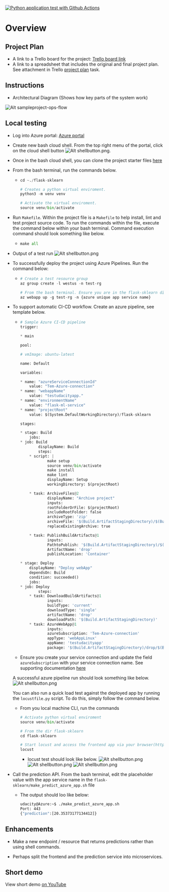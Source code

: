 [![Python application test with Github Actions](https://github.com/fodare/Udacity-CI-CD-Task/actions/workflows/pythonapp.yml/badge.svg)](https://github.com/fodare/Udacity-CI-CD-Task/actions/workflows/pythonapp.yml)

# Overview

## Project Plan

* A link to a Trello board for the project: [Trello board link](https://trello.com/invite/b/lahjb0u0/ATTI7b5a3b2eb353ea99def3bc28db5a18ecBBE3A434/udacity-task2-demoboard)
* A link to a spreadsheet that includes the original and final project plan. See attachment in Trello [project plan](https://trello.com/1/cards/64ebc8e797252a845d398dd0/attachments/64ebcb0fc0035f304185f64b/download/project-management-template.ods) task.

## Instructions

* Architectural Diagram (Shows how key parts of the system work)

![Alt sampleproject-ops-flow](./media/Sample-project-Ach.png)

## Local testing

* Log into Azure portal: [Azure portal](https://portal.azure.com/)

* Create new bash cloud shell. From the top right menu of the portal, click on the cloud shell button ![Alt shellbutton.png](./media/cloudshell%20button.png).

* Once in the bash cloud shell, you can clone the project starter files [here](https://github.com/udacity/nd082-Azure-Cloud-DevOps-Starter-Code/tree/master/C2-AgileDevelopmentwithAzure/project/starter_files)

* From the bash terminal, run the commands below.

  * ```python
    cd ~./flask-sklearn

    # Creates a python virtual enviroment.
    python3 -m venv venv

    # Activate the virtual enviroment.
    source venv/bin/activate
    ```

* Run `Makefile`. Within the project file is a `Makefile` to help install, lint and test project source code. To run the commands within the file, execute the command below within your bash terminal. Command execution command should look something like below.

  * ```python
    make all
    ```

* Output of a test run
![Alt shellbutton.png](./media/make-all-test.png)

* To successfully deploy the project using Azure Pipelines. Run the command below:

  * ```python
    # Create a test resource group
    az group create -l westus -n test-rg

    # From the bash terminal. Ensure you are in the flask-sklearn dir
    az webapp up -g test-rg -n {azure unique app service name}
    ```

* To support automatic CI-CD workflow. Create an azure pipeline, see template below.

  * ```python
    # Sample Azure CI-CD pipeline
    trigger:

    * main

    pool:

    # vmImage: ubuntu-latest

    name: Default

    variables:

    * name: "azureServiceConnectionId"
        value: "Tem-Azure-connection"
    * name: "webappName"
        value: "testudacityapp."
    * name: "environmentName"
        value: "flask-ml-service"
    * name: "projectRoot"
        value: $(System.DefaultWorkingDirectory)/flask-sklearn

    stages:

    * stage: Build
        jobs:
    * job: Build
            displayName: Build
            steps:
        * script: |
                make setup
                source venv/bin/activate
                make install
                make lint
                displayName: Setup
                workingDirectory: $(projectRoot)

        * task: ArchiveFiles@2
                displayName: "Archive project"
                inputs:
                rootFolderOrFile: $(projectRoot)
                includeRootFolder: false
                archiveType: 'zip'
                archiveFile: '$(Build.ArtifactStagingDirectory)/$(Build.BuildId).zip'
                replaceExistingArchive: true

        * task: PublishBuildArtifacts@1
                inputs:
                PathtoPublish: '$(Build.ArtifactStagingDirectory)/$(Build.BuildId).zip'
                ArtifactName: 'drop'
                publishLocation: 'Container'

    * stage: Deploy
        displayName: "Deploy webApp"
        dependsOn: Build
        condition: succeeded()
        jobs:
    * job: Deploy
            steps:
        * task: DownloadBuildArtifacts@1
                inputs:
                buildType: 'current'
                downloadType: 'single'
                artifactName: 'drop'
                downloadPath: '$(Build.ArtifactStagingDirectory)'
        * task: AzureWebApp@1
                inputs:
                azureSubscription: 'Tem-Azure-connection'
                appType: 'webAppLinux'
                appName: 'testudacityapp'
                package: '$(Build.ArtifactStagingDirectory)/drop/$(Build.BuildId).zip'
    ```

  * Ensure you create your service connection and update the field `azureSubscription` with your service connection name. See supporting documentation [here](https://learn.microsoft.com/en-us/azure/devops/pipelines/library/service-endpoints?view=azure-devops&tabs=yaml)

  A successful azure pipeline run should look something like below.
  ![Alt shellbutton.png](./media/pipeline-run.png)
  
  You can also run a quick load test against the deployed app by running the `locustfile.py` script. To do this, simply follow the command below.
  
  * From you local machine CLI, run the commands

    ```python
    # Activate python virtual enviroment
    source venv/bin/activate

    # From the dir flask-sklearn
    cd flask-sklearn

    # Start locust and access the frontend app via your browser(http://localhost:8089/#)
    locust
    ```

    * locust test should look like below.
    ![Alt shellbutton.png](./media/locust-front-end.png)
    ![Alt shellbutton.png](./media/locust-test.png)
    ![Alt shellbutton.png](./media/loadtesting-prediction.png)

* Call the prediction API. From the bash terminal, edit the placeholder value with the app service name in the `flask-sklearn/make_predict_azure_app.sh` file

  * The output should loo like below:

    ```bash
    udacity@Azure:~$ ./make_predict_azure_app.sh
    Port: 443
    {"prediction":[20.35373177134412]}
    ```

## Enhancements

* Make a new endpoint / resource that returns predictions rather than using shell commands.

* Perhaps split the frontend and the prediction service into microservices.

## Short demo

View short demo [on YouTube](https://youtu.be/m-wLKvGcRBA)
